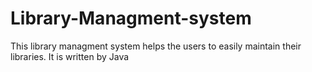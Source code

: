 # Library-Managment-system
This library managment system helps the users to easily maintain their libraries.
It is written by Java 
